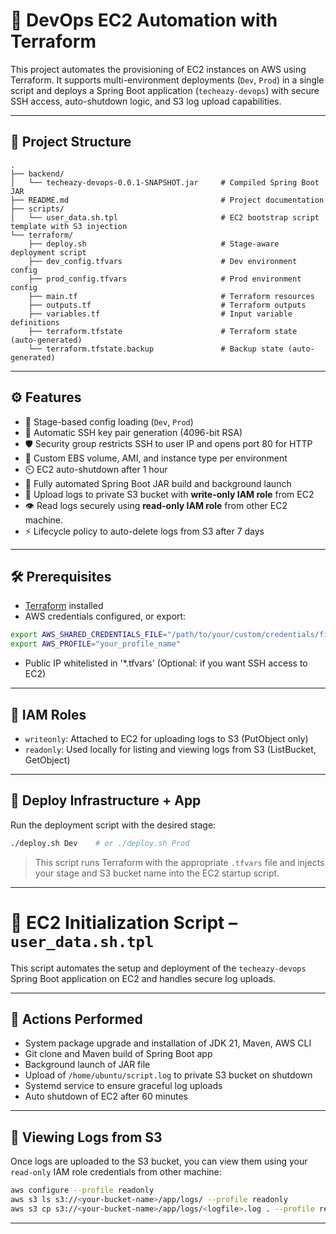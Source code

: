# 🚀 DevOps EC2 Automation with Terraform

This project automates the provisioning of EC2 instances on AWS using Terraform. It supports multi-environment deployments (`Dev`, `Prod`) in a single script and deploys a Spring Boot application (`techeazy-devops`) with secure SSH access, auto-shutdown logic, and S3 log upload capabilities.

---

## 📁 Project Structure

```
.
├── backend/
│   └── techeazy-devops-0.0.1-SNAPSHOT.jar     # Compiled Spring Boot JAR
├── README.md                                  # Project documentation
├── scripts/
│   └── user_data.sh.tpl                       # EC2 bootstrap script template with S3 injection
└── terraform/
    ├── deploy.sh                              # Stage-aware deployment script
    ├── dev_config.tfvars                      # Dev environment config
    ├── prod_config.tfvars                     # Prod environment config
    ├── main.tf                                # Terraform resources
    ├── outputs.tf                             # Terraform outputs
    ├── variables.tf                           # Input variable definitions
    ├── terraform.tfstate                      # Terraform state (auto-generated)
    └── terraform.tfstate.backup               # Backup state (auto-generated)
```

---

## ⚙️ Features

- 🔁 Stage-based config loading (`Dev`, `Prod`)
- 🔐 Automatic SSH key pair generation (4096-bit RSA)
- 🛡️ Security group restricts SSH to user IP and opens port 80 for HTTP
- 📀 Custom EBS volume, AMI, and instance type per environment
- ⏲️ EC2 auto-shutdown after 1 hour
- 🚀 Fully automated Spring Boot JAR build and background launch
- 📃 Upload logs to private S3 bucket with **write-only IAM role** from EC2
- 👁️ Read logs securely using **read-only IAM role** from other EC2 machine.
- ⚡ Lifecycle policy to auto-delete logs from S3 after 7 days

---

## 🛠️ Prerequisites

- [Terraform](https://developer.hashicorp.com/terraform/downloads) installed
- AWS credentials configured, or export:

```bash
export AWS_SHARED_CREDENTIALS_FILE="/path/to/your/custom/credentials/file"
export AWS_PROFILE="your_profile_name"
```

- Public IP whitelisted in '\*.tfvars' (Optional: if you want SSH access to EC2)

---

## 🧱️ IAM Roles

- `writeonly`: Attached to EC2 for uploading logs to S3 (PutObject only)
- `readonly`: Used locally for listing and viewing logs from S3 (ListBucket, GetObject)

---

## 🧰 Deploy Infrastructure + App

Run the deployment script with the desired stage:

```bash
./deploy.sh Dev    # or ./deploy.sh Prod
```

> This script runs Terraform with the appropriate `.tfvars` file and injects your stage and S3 bucket name into the EC2 startup script.

---

# 🚀 EC2 Initialization Script – `user_data.sh.tpl`

This script automates the setup and deployment of the `techeazy-devops` Spring Boot application on EC2 and handles secure log uploads.

---

## 📜 Actions Performed

- System package upgrade and installation of JDK 21, Maven, AWS CLI
- Git clone and Maven build of Spring Boot app
- Background launch of JAR file
- Upload of `/home/ubuntu/script.log` to private S3 bucket on shutdown
- Systemd service to ensure graceful log uploads
- Auto shutdown of EC2 after 60 minutes

---

## 🔐 Viewing Logs from S3

Once logs are uploaded to the S3 bucket, you can view them using your `read-only` IAM role credentials from other machine:

```bash
aws configure --profile readonly
aws s3 ls s3://<your-bucket-name>/app/logs/ --profile readonly
aws s3 cp s3://<your-bucket-name>/app/logs/<logfile>.log . --profile readonly
```

---
